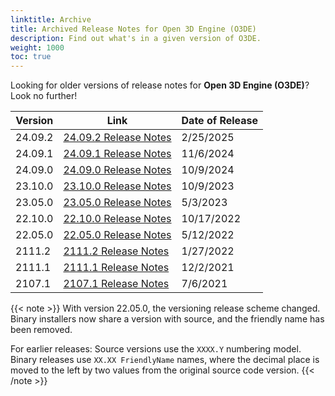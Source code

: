```yaml
---
linktitle: Archive
title: Archived Release Notes for Open 3D Engine (O3DE)
description: Find out what's in a given version of O3DE.
weight: 1000
toc: true
---
```


Looking for older versions of release notes for **Open 3D Engine (O3DE)**? Look no further!

| Version     |  Link                                           | Date of Release    |
|-------------|-------------------------------------------------|--------------------|
| 24.09.2     | [24.09.2 Release Notes](./2409-2-release-notes/)| 2/25/2025          |
| 24.09.1     | [24.09.1 Release Notes](./2409-1-release-notes/)| 11/6/2024          |
| 24.09.0     | [24.09.0 Release Notes](./2409-0-release-notes/)| 10/9/2024          |
| 23.10.0     | [23.10.0 Release Notes](./2310-0-release-notes/)| 10/9/2023          |
| 23.05.0     | [23.05.0 Release Notes](./2305-0-release-notes/)| 5/3/2023           |
| 22.10.0     | [22.10.0 Release Notes](./22-10-0/)             | 10/17/2022         |
| 22.05.0     | [22.05.0 Release Notes](./22-05-0/)             | 5/12/2022          |
| 2111.2      | [2111.2 Release Notes](./2111-2-release-notes)  | 1/27/2022          |
| 2111.1      | [2111.1 Release Notes](./21-11-release-notes)   | 12/2/2021          |
| 2107.1      | [2107.1 Release Notes](./2107-1-release-notes)  | 7/6/2021           |

{{< note >}}
With version 22.05.0, the versioning release scheme changed. Binary installers now share a version with source, and the friendly name has been removed.

For earlier releases: Source versions use the `XXXX.Y` numbering model. Binary releases use `XX.XX FriendlyName` names, where the decimal place is moved to the left by two values from the original source code version.
{{< /note >}}
